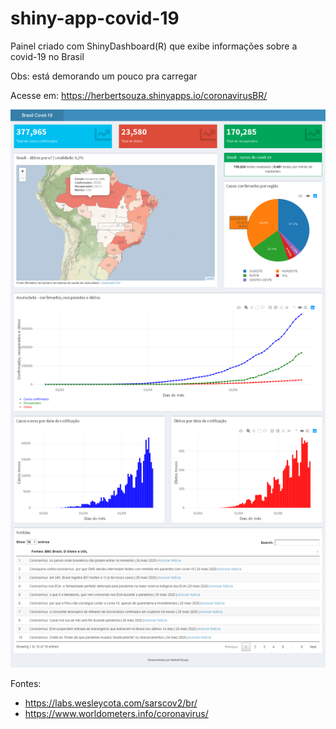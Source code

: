 # shiny-app-covid-19

 Painel criado com ShinyDashboard(R) que exibe informações sobre a covid-19 no Brasil
 
 Obs: está demorando um pouco pra carregar
 
 Acesse em: https://herbertsouza.shinyapps.io/coronavirusBR/

<img src="https://github.com/herbertizidro/coronavirus_shiny_app/blob/master/screenshot.png">

Fontes:

 - https://labs.wesleycota.com/sarscov2/br/
 - https://www.worldometers.info/coronavirus/
